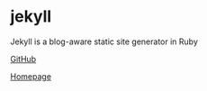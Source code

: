 # jekyll

Jekyll is a blog-aware static site generator in Ruby

[GitHub](https://github.com/jekyll/jekyll)

[Homepage](https://jekyllrb.com/)
